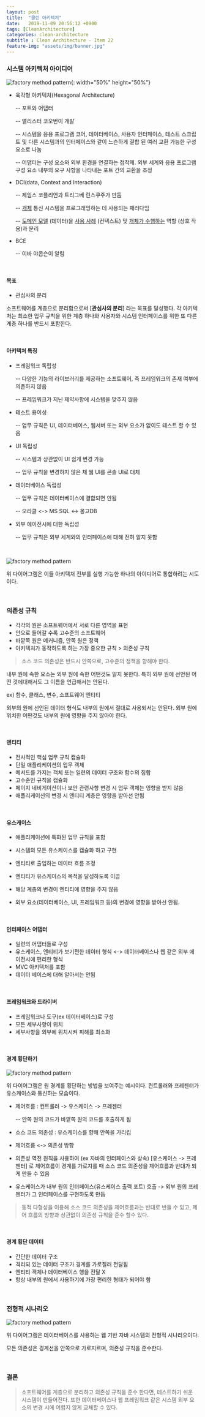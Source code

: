 ```yaml
---
layout: post
title:  "클린 아키텍처"
date:   2019-11-09 20:56:12 +0900
tags: [CleanArchitecture]
categories: clean-architecture
subtitle : Clean Architecture - Item 22
feature-img: "assets/img/banner.jpg"
---
```


### 시스템 아키텍처 아이디어

![factory method pattern](/assets/images/post/191110/(1).png){: width="50%" height="50%"}

<!-- more -->

- 육각형 아키텍처(Hexagonal Architecture) 

  -- 포트와 어댑터

  -- 앨리스터 코오번이 개발

  -- 시스템을 응용 프로그램 코어, 데이터베이스, 사용자 인터페이스, 테스트 스크립트 및 다른 시스템과의 인터페이스와 같이 느슨하게 결합 된 여러 교환 가능한 구성 요소로 나눔

  -- 어댑터는 구성 요소와 외부 환경을 연결하는 접착제. 외부 세계와 응용 프로그램 구성 요소 내부의 요구 사항을 나타내는 포트 간의 교환을 조정

- DCI(data, Context and Interaction)

  -- 제임스 코플리언과 트리그베 린스쿠주가 만듬

  -- [개체](https://en.wikipedia.org/wiki/Object_(computer_science)) 통신 시스템을 프로그래밍하는 데 사용되는 패러다임 

  --  [도메인 모델](https://en.wikipedia.org/wiki/Domain_model) (데이터)을 [사용 사례](https://en.wikipedia.org/wiki/Use_case) (컨텍스트) 및 [개체가 수행하는](https://en.wikipedia.org/wiki/Object_(computer_science)) 역할 (상호 작용)과 분리

- BCE 

  -- 이바 야콥슨이 알림
  
  <br>

#### 목표

- 관심사의 분리 

소프트웨어를 계층으로 분리함으로써 [**관심사의 분리**] 라는 목표를 달성했다. 각 아키텍처는 최소한 업무 규칙을  위한 계층 하나와 사용자와 시스템 인터페이스를 위한 또 다른 계층 하나를 반드시 포함한다. 

<br>

#### 아키텍처 특징

- 프레임워크 독립성 

  -- 다양한 기능의 라이브러리를 제공하는 소프트웨어, 즉 프레임워크의 존재 여부에 의존하지 않음

  -- 프레임워크가 지닌 제약사항에 시스템을 맞추지 않음

- 테스트 용이성

  -- 업무 규칙은 UI, 데이터베이스, 웹서버 또는 외부 요소가 없이도 테스트 할 수 있음

- UI 독립성

  -- 시스템과 상관없이 UI 쉽게 변경 가능

  -- 업무 규칙을 변경하지 않은 채 웹 UI를 콘솔 UI로 대체 

- 데이터베이스 독립성

  -- 업무 규칙은 데이터베이스에 결합되면 안됨

  -- 오라클 <-> MS SQL <-> 몽고DB 

- 외부 에이전시에 대한 독립성

  -- 업무 규칙은 외부 세계와의 인터페이스에 대해 전혀 알지 못함
  
  <br>

![factory method pattern](/assets/images/post/191110/(2).jpg)

위 다이어그램은 이들 아키텍처 전부를 실행 가능한 하나의 아이디어로 통합하려는 시도이다.

<br>

### 의존성 규칙

- 각각의 원은 소프트웨어에서 서로 다른 영역을 표현
-  안으로 들어갈 수록 고수준의 소프트웨어
- 바깥쪽 원은 메커니즘, 안쪽 원은 정책
- 아키텍처가 동작하도록 하는 가장 중요한 규칙 > 의존성 규칙

> 소스 코드 의존성은 반드시 안쪽으로, 고수준의 정책을 향해야 한다. 



내부 원에 속한 요소는 외부 원에 속한 어떤것도 알지 못한다. 특히 외부 원에 선언된 어떤 것에대해서도 그 이름을 언급해서는 안된다. 

ex) 함수, 클래스, 변수, 소프트웨어 엔티티

외부의 원에 선언된 데이터 형식도 내부의 원에서 절대로 사용되서는 안된다. 외부 원에 위치한 어떤것도 내부의 원에 영향을 주지 않아야 한다. 

<br>

#### 엔티티

- 전사적인 핵심 업무 규칙 캡슐화
- 단일 애플리케이션의 업무 객체
- 메서드를 가지는 객체 또는 일련의 데이터 구조와 함수의 집합
- 고수준인 규칙을 캡슐화
- 페이지 네비게이션이나 보안 관련사항 변경 시 업무 객체는 영향을 받지 않음
- 애플리케이션의 변경 시 엔티티 계층은 영향을 받아선 안됨

<Br>

#### 유스케이스

- 애플리케이션에 특화된 업무 규칙을 포함

- 시스템의 모든 유스케이스를 캡슐화 하고 구현

- 엔티티로 출입하는 데이터 흐름 조정

- 엔티티가 유스케이스의 목적을 달성하도록 이끔

- 해당 계층의 변경이 엔티티에 영향을 주지 않음

- 외부 요소(데이터베이스, UI, 프레임워크 등)의 변경에 영향을 받아선 안됨.

  <br>

#### 인터페이스 어댑터 

- 일련의 어댑터들로 구성
- 유스케이스, 엔티티가 보기편한 데이터 형식 <-> 데이터베이스나 웹 같은 외부 에이전시에 편리한 형식
- MVC 아키텍처를 포함
- 데이터 베이스에 대해 알아서는 안됨

<br>

#### 프레임워크와 드라이버

- 프레임워크나 도구(ex 데이터베이스)로 구성
- 모든 세부사항이 위치
- 세부사항을 외부에 위치시켜 피해를 최소화

<br>

#### 경계 횡단하기

![factory method pattern](/assets/images/post/191110/(3).png)

위 다이어그램은 원 경계를 횡단하는 방법을 보여주는 예시이다. 컨트롤러와 프레젠터가 유스케이스와 통신하는 모습이다. 

- 제어흐름 : 컨트롤러 -> 유스케이스 -> 프레젠터

  -- 안쪽 원의 코드가 바깥쪽 원의 코드를 호출하게 됨

- 소스 코드 의존성 : 유스케이스를 향해 안쪽을 가리킴

- 제어흐름 <-> 의존성 방향 

- 의존성 역전 원칙을 사용하여 (ex 자바의 인터페이스와 상속) [유스케이스 -> 프레젠터] 로 제어흐름이 경계를 가로지를 때 소스 코드 의존성을 제어흐름과 반대가 되게 만들 수 있음

- 유스케이스가 내부 원의 인터페이스(유스케이스 출력 포트) 호출 -> 외부 원의 프레젠터가 그 인터페이스를 구현하도록 만듬

> 동적 다형성을 이용해 소스 코드 의존성을 제어흐름과는 반대로 반들 수 있고, 제어 흐름의 방향과 상관없이 의존성 규칙을 준수 할수 있다. 

<br>

#### 경계 횡단 데이터 

- 간단한 데이터 구조 
- 격리되 있는 데이터 구조가 경계를 가로질러 전달됨 
- 엔티티 객체나 데이터베이스 행을 전달 X
- 항상 내부의 원에서 사용하기에 가장 편리한 형태가 되어야 함

<br>

### 전형적 시나리오 

![factory method pattern](/assets/images/post/191110/(4).jpeg)

위 다이어그램은 데이터베이스를 사용하는 웹 기반 자바 시스템의 전형적 시나리오이다. 

모든 의존성은 경계선을 안쪽으로 가로지르며, 의존성 규칙을 준수한다. 

<br>

### 결론

> 소프트웨어를 계층으로 분리하고 의존성 규칙을 준수 한다면, 테스트하기 쉬운 시스템이 만들어진다. 또한 데이터베이스나 웹 프레임워크 같은 시스템 외부 요소의 변경 시에 어렵지 않게 교체할 수 있다. 

<br>